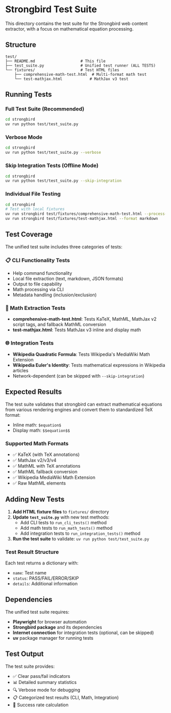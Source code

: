 # Strongbird Test Suite

This directory contains the test suite for the Strongbird web content extractor, with a focus on mathematical equation processing.

## Structure

```
test/
├── README.md                    # This file
├── test_suite.py                # Unified test runner (ALL TESTS)
└── fixtures/                    # Test HTML files
    ├── comprehensive-math-test.html  # Multi-format math test
    └── test-mathjax.html            # MathJax v3 test
```

## Running Tests

### Full Test Suite (Recommended)
```bash
cd strongbird
uv run python test/test_suite.py
```

### Verbose Mode
```bash
cd strongbird
uv run python test/test_suite.py --verbose
```

### Skip Integration Tests (Offline Mode)
```bash
cd strongbird
uv run python test/test_suite.py --skip-integration
```

### Individual File Testing
```bash
cd strongbird
# Test with local fixtures
uv run strongbird test/fixtures/comprehensive-math-test.html --process-math
uv run strongbird test/fixtures/test-mathjax.html --format markdown
```

## Test Coverage

The unified test suite includes three categories of tests:

### 📋 CLI Functionality Tests
- Help command functionality
- Local file extraction (text, markdown, JSON formats)
- Output to file capability
- Math processing via CLI
- Metadata handling (inclusion/exclusion)

### 🧮 Math Extraction Tests
- **comprehensive-math-test.html**: Tests KaTeX, MathML, MathJax v2 script tags, and fallback MathML conversion
- **test-mathjax.html**: Tests MathJax v3 inline and display math

### 🌐 Integration Tests
- **Wikipedia Quadratic Formula**: Tests Wikipedia's MediaWiki Math Extension
- **Wikipedia Euler's Identity**: Tests mathematical expressions in Wikipedia articles
- Network-dependent (can be skipped with `--skip-integration`)

## Expected Results

The test suite validates that strongbird can extract mathematical equations from various rendering engines and convert them to standardized TeX format:

- Inline math: `$equation$`
- Display math: `$$equation$$`

### Supported Math Formats
- ✅ KaTeX (with TeX annotations)
- ✅ MathJax v2/v3/v4
- ✅ MathML with TeX annotations
- ✅ MathML fallback conversion
- ✅ Wikipedia MediaWiki Math Extension
- ✅ Raw MathML elements

## Adding New Tests

1. **Add HTML fixture files** to `fixtures/` directory
2. **Update `test_suite.py`** with new test methods:
   - Add CLI tests to `run_cli_tests()` method
   - Add math tests to `run_math_tests()` method
   - Add integration tests to `run_integration_tests()` method
3. **Run the test suite** to validate: `uv run python test/test_suite.py`

### Test Result Structure
Each test returns a dictionary with:
- `name`: Test name
- `status`: PASS/FAIL/ERROR/SKIP
- `details`: Additional information

## Dependencies

The unified test suite requires:
- **Playwright** for browser automation
- **Strongbird package** and its dependencies
- **Internet connection** for integration tests (optional, can be skipped)
- **uv** package manager for running tests

## Test Output

The test suite provides:
- ✅ Clear pass/fail indicators
- 📊 Detailed summary statistics
- 🔍 Verbose mode for debugging
- 📋 Categorized test results (CLI, Math, Integration)
- 🎯 Success rate calculation
